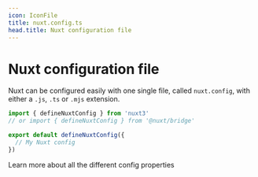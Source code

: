 ```yaml
---
icon: IconFile
title: nuxt.config.ts
head.title: Nuxt configuration file
---
```


# Nuxt configuration file

Nuxt can be configured easily with one single file, called `nuxt.config`, with either a `.js`, `.ts` or `.mjs` extension.

```ts
import { defineNuxtConfig } from 'nuxt3'
// or import { defineNuxtConfig } from '@nuxt/bridge'

export default defineNuxtConfig({
  // My Nuxt config
})
```

Learn more about all the different config properties

<!-- GENERATED_CONFIG_DOCS -->
